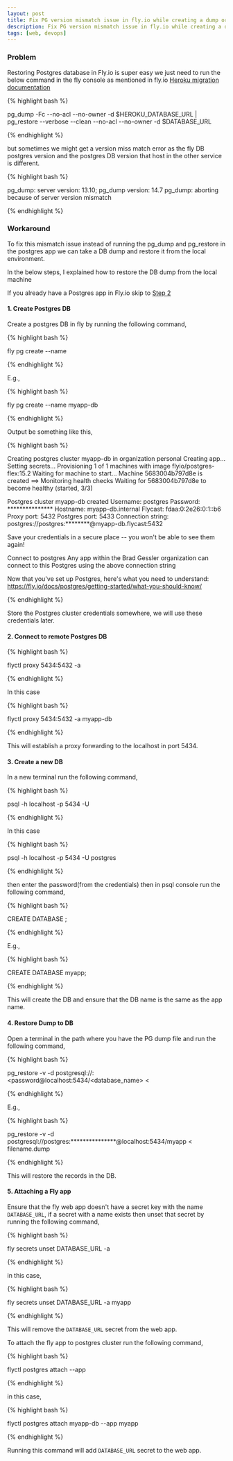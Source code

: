 ```yaml
---
layout: post
title: Fix PG version mismatch issue in fly.io while creating a dump or restoring a DB
description: Fix PG version mismatch issue in fly.io while creating a dump or restoring a DB
tags: [web, devops]
---
```


### Problem

Restoring Postgres database in Fly.io is super easy we just need to run the below command in the fly console as mentioned in fly.io [Heroku migration documentation](https://fly.io/docs/rails/getting-started/migrate-from-heroku/#transfer-the-database)

{% highlight bash %}

pg_dump -Fc --no-acl --no-owner -d $HEROKU_DATABASE_URL | pg_restore --verbose --clean --no-acl --no-owner -d $DATABASE_URL

{% endhighlight %}

but sometimes we might get a version miss match error as the fly DB postgres version and the postgres DB version that host in the other service is different.

{% highlight bash %}

pg_dump: server version: 13.10; pg_dump version: 14.7
pg_dump: aborting because of server version mismatch

{% endhighlight %}

### Workaround

To fix this mismatch issue instead of running the pg_dump and pg_restore in the postgres app we can take a DB dump and restore it from the local environment.

In the below steps, I explained how to restore the DB dump from the local machine

If you already have a Postgres app in Fly.io skip to [Step 2](#2-connect-to-remote-postgres-db)

#### 1. Create Postgres DB

Create a postgres DB in fly by running the following command,

{% highlight bash %}

fly pg create --name <app name>

{% endhighlight %}

E.g.,

{% highlight bash %}

fly pg create --name myapp-db

{% endhighlight %}


Output be something like this,

{% highlight bash %}

Creating postgres cluster myapp-db in organization personal
Creating app...
Setting secrets...
Provisioning 1 of 1 machines with image flyio/postgres-flex:15.2
Waiting for machine to start...
Machine 5683004b797d8e is created
==> Monitoring health checks
  Waiting for 5683004b797d8e to become healthy (started, 3/3)

Postgres cluster myapp-db created
  Username:    postgres
  Password:    ***************
  Hostname:    myapp-db.internal
  Flycast:     fdaa:0:2e26:0:1::b6
  Proxy port:  5432
  Postgres port:  5433
  Connection string: postgres://postgres:********@myapp-db.flycast:5432

Save your credentials in a secure place -- you won't be able to see them again!

Connect to postgres
Any app within the Brad Gessler organization can connect to this Postgres using the above connection string

Now that you've set up Postgres, here's what you need to understand: https://fly.io/docs/postgres/getting-started/what-you-should-know/

{% endhighlight %}

Store the Postgres cluster credentials somewhere, we will use these credentials later.

#### 2. Connect to remote Postgres DB

{% highlight bash %}

flyctl proxy 5434:5432 -a <DB app name>

{% endhighlight %}

In this case

{% highlight bash %}

flyctl proxy 5434:5432 -a myapp-db

{% endhighlight %}

This will establish a proxy forwarding to the localhost in port 5434.

#### 3. Create a new DB

In a new terminal run the following command,

{% highlight bash %}

  psql -h localhost -p 5434 -U <User name from credential>

{% endhighlight %}

In this case

{% highlight bash %}

  psql -h localhost -p 5434 -U postgres

{% endhighlight %}

then enter the password(from the credentials) then in psql console run the following command,

{% highlight bash %}

CREATE DATABASE <web app name>;

{% endhighlight %}

E.g.,

{% highlight bash %}

CREATE DATABASE myapp;

{% endhighlight %}

This will create the DB and ensure that the DB name is the same as the app name.

#### 4. Restore Dump to DB

Open a terminal in the path where you have the PG dump file and run the following command,

{% highlight bash %}

pg_restore -v -d postgresql://<user>:<password@localhost:5434/<database_name> <  <pg dump file path>

{% endhighlight %}

E.g.,

{% highlight bash %}

pg_restore -v -d postgresql://postgres:***************@localhost:5434/myapp < filename.dump

{% endhighlight %}

This will restore the records in the DB.

#### 5. Attaching a Fly app

Ensure that the fly web app doesn't have a secret key with the name `DATABASE_URL`, if a secret with a name exists then unset that secret by running the following command,

{% highlight bash %}

 fly secrets unset DATABASE_URL -a <web app name>

{% endhighlight %}

in this case,

{% highlight bash %}

 fly secrets unset DATABASE_URL -a myapp

{% endhighlight %}

This will remove the `DATABASE_URL` secret from the web app.

To attach the fly app to postgres cluster run the following command,

{% highlight bash %}

flyctl postgres attach <DB app name> --app <web app name>

{% endhighlight %}

in this case,

{% highlight bash %}

flyctl postgres attach myapp-db --app myapp

{% endhighlight %}

Running this command will add `DATABASE_URL` secret to the web app.
